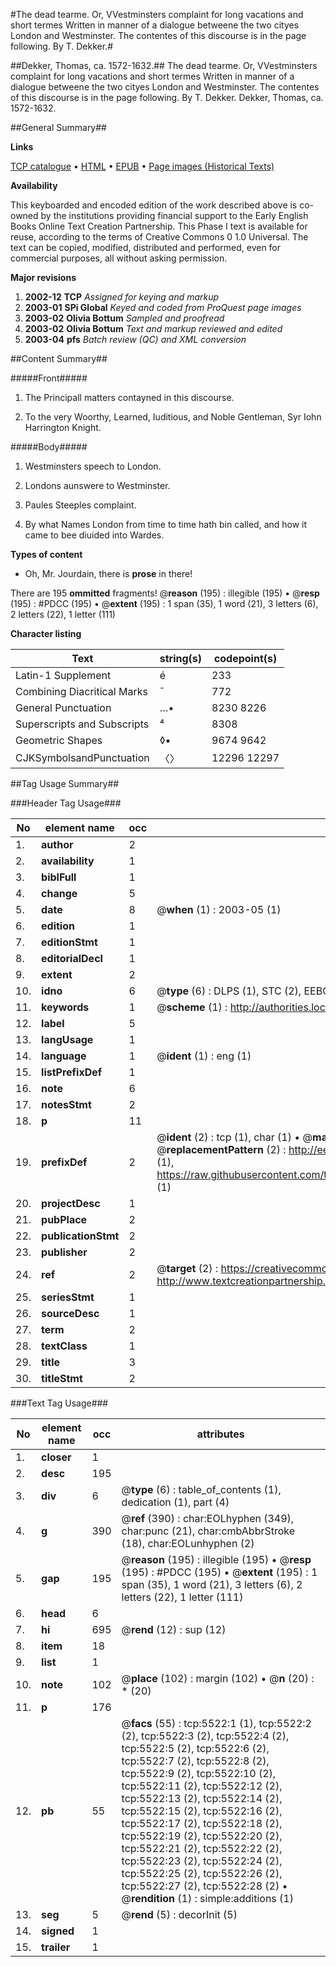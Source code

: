 #The dead tearme. Or, VVestminsters complaint for long vacations and short termes Written in manner of a dialogue betweene the two cityes London and Westminster. The contentes of this discourse is in the page following. By T. Dekker.#

##Dekker, Thomas, ca. 1572-1632.##
The dead tearme. Or, VVestminsters complaint for long vacations and short termes Written in manner of a dialogue betweene the two cityes London and Westminster. The contentes of this discourse is in the page following. By T. Dekker.
Dekker, Thomas, ca. 1572-1632.

##General Summary##

**Links**

[TCP catalogue](http://www.ota.ox.ac.uk/tcp/)  • 
[HTML](http://tei.it.ox.ac.uk/tcp/Texts-HTML/free/A20/A20054.html)  • 
[EPUB](http://tei.it.ox.ac.uk/tcp/Texts-EPUB/free/A20/A20054.epub) • 
[Page images (Historical Texts)](https://data.historicaltexts.jisc.ac.uk/view?pubId=eebo-99840972e&pageId=eebo-99840972e-5522-1)

**Availability**

This keyboarded and encoded edition of the
	       work described above is co-owned by the institutions
	       providing financial support to the Early English Books
	       Online Text Creation Partnership. This Phase I text is
	       available for reuse, according to the terms of Creative
	       Commons 0 1.0 Universal. The text can be copied,
	       modified, distributed and performed, even for
	       commercial purposes, all without asking permission.

**Major revisions**

1. __2002-12__ __TCP__ *Assigned for keying and markup*
1. __2003-01__ __SPi Global__ *Keyed and coded from ProQuest page images*
1. __2003-02__ __Olivia Bottum__ *Sampled and proofread*
1. __2003-02__ __Olivia Bottum__ *Text and markup reviewed and edited*
1. __2003-04__ __pfs__ *Batch review (QC) and XML conversion*

##Content Summary##

#####Front#####

1. The Principall matters contayned in this discourse.

1. To the very Woorthy, Learned, Iuditious, and Noble Gentleman, Syr Iohn Harrington Knight.

#####Body#####

1. Westminsters speech to London.

1. Londons aunswere to Westminster.

1. Paules Steeples complaint.

1. By what Names London from time to time hath bin called, and how it came to bee diuided into Wardes.

**Types of content**

  * Oh, Mr. Jourdain, there is **prose** in there!

There are 195 **ommitted** fragments! 
 @__reason__ (195) : illegible (195)  •  @__resp__ (195) : #PDCC (195)  •  @__extent__ (195) : 1 span (35), 1 word (21), 3 letters (6), 2 letters (22), 1 letter (111)

**Character listing**


|Text|string(s)|codepoint(s)|
|---|---|---|
|Latin-1 Supplement|é|233|
|Combining             Diacritical Marks|̄|772|
|General Punctuation|…•|8230 8226|
|Superscripts             and Subscripts|⁴|8308|
|Geometric Shapes|◊▪|9674 9642|
|CJKSymbolsandPunctuation|〈〉|12296 12297|

##Tag Usage Summary##

###Header Tag Usage###

|No|element name|occ|attributes|
|---|---|---|---|
|1.|__author__|2||
|2.|__availability__|1||
|3.|__biblFull__|1||
|4.|__change__|5||
|5.|__date__|8| @__when__ (1) : 2003-05 (1)|
|6.|__edition__|1||
|7.|__editionStmt__|1||
|8.|__editorialDecl__|1||
|9.|__extent__|2||
|10.|__idno__|6| @__type__ (6) : DLPS (1), STC (2), EEBO-CITATION (1), PROQUEST (1), VID (1)|
|11.|__keywords__|1| @__scheme__ (1) : http://authorities.loc.gov/ (1)|
|12.|__label__|5||
|13.|__langUsage__|1||
|14.|__language__|1| @__ident__ (1) : eng (1)|
|15.|__listPrefixDef__|1||
|16.|__note__|6||
|17.|__notesStmt__|2||
|18.|__p__|11||
|19.|__prefixDef__|2| @__ident__ (2) : tcp (1), char (1)  •  @__matchPattern__ (2) : ([0-9\-]+):([0-9IVX]+) (1), (.+) (1)  •  @__replacementPattern__ (2) : http://eebo.chadwyck.com/downloadtiff?vid=$1&page=$2 (1), https://raw.githubusercontent.com/textcreationpartnership/Texts/master/tcpchars.xml#$1 (1)|
|20.|__projectDesc__|1||
|21.|__pubPlace__|2||
|22.|__publicationStmt__|2||
|23.|__publisher__|2||
|24.|__ref__|2| @__target__ (2) : https://creativecommons.org/publicdomain/zero/1.0/ (1), http://www.textcreationpartnership.org/docs/. (1)|
|25.|__seriesStmt__|1||
|26.|__sourceDesc__|1||
|27.|__term__|2||
|28.|__textClass__|1||
|29.|__title__|3||
|30.|__titleStmt__|2||


###Text Tag Usage###

|No|element name|occ|attributes|
|---|---|---|---|
|1.|__closer__|1||
|2.|__desc__|195||
|3.|__div__|6| @__type__ (6) : table_of_contents (1), dedication (1), part (4)|
|4.|__g__|390| @__ref__ (390) : char:EOLhyphen (349), char:punc (21), char:cmbAbbrStroke (18), char:EOLunhyphen (2)|
|5.|__gap__|195| @__reason__ (195) : illegible (195)  •  @__resp__ (195) : #PDCC (195)  •  @__extent__ (195) : 1 span (35), 1 word (21), 3 letters (6), 2 letters (22), 1 letter (111)|
|6.|__head__|6||
|7.|__hi__|695| @__rend__ (12) : sup (12)|
|8.|__item__|18||
|9.|__list__|1||
|10.|__note__|102| @__place__ (102) : margin (102)  •  @__n__ (20) : * (20)|
|11.|__p__|176||
|12.|__pb__|55| @__facs__ (55) : tcp:5522:1 (1), tcp:5522:2 (2), tcp:5522:3 (2), tcp:5522:4 (2), tcp:5522:5 (2), tcp:5522:6 (2), tcp:5522:7 (2), tcp:5522:8 (2), tcp:5522:9 (2), tcp:5522:10 (2), tcp:5522:11 (2), tcp:5522:12 (2), tcp:5522:13 (2), tcp:5522:14 (2), tcp:5522:15 (2), tcp:5522:16 (2), tcp:5522:17 (2), tcp:5522:18 (2), tcp:5522:19 (2), tcp:5522:20 (2), tcp:5522:21 (2), tcp:5522:22 (2), tcp:5522:23 (2), tcp:5522:24 (2), tcp:5522:25 (2), tcp:5522:26 (2), tcp:5522:27 (2), tcp:5522:28 (2)  •  @__rendition__ (1) : simple:additions (1)|
|13.|__seg__|5| @__rend__ (5) : decorInit (5)|
|14.|__signed__|1||
|15.|__trailer__|1||
